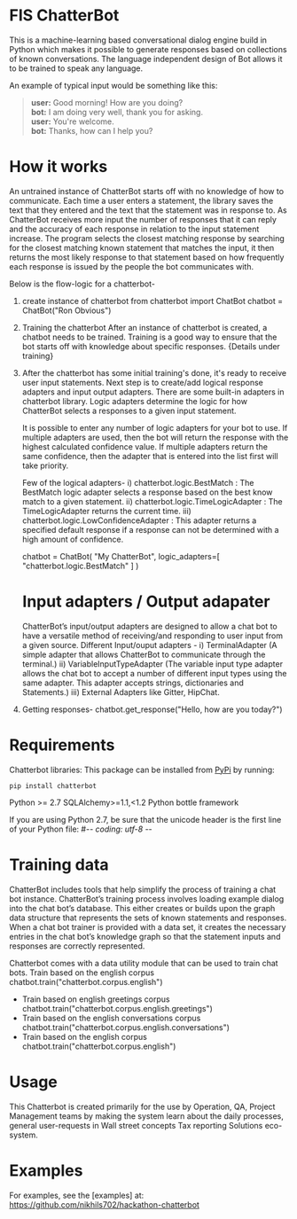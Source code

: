 
# FIS ChatterBot

This is a machine-learning based conversational dialog engine build in
Python which makes it possible to generate responses based on collections of
known conversations. The language independent design of Bot allows it
to be trained to speak any language.



An example of typical input would be something like this:

> **user:** Good morning! How are you doing?  
> **bot:**  I am doing very well, thank you for asking.  
> **user:** You're welcome.  
> **bot:** Thanks, how can I help you?  

# How it works

An untrained instance of ChatterBot starts off with no knowledge of how to communicate. Each time a user enters a statement, the library saves the text that they entered and the text that the statement was in response to. As ChatterBot receives more input the number of responses that it can reply and the accuracy of each response in relation to the input statement increase. The program selects the closest matching response by searching for the closest matching known statement that matches the input, it then returns the most likely response to that statement based on how frequently each response is issued by the people the bot communicates with.

Below is the flow-logic for a chatterbot-
1) create instance of chatterbot
   from chatterbot import ChatBot
   chatbot = ChatBot("Ron Obvious")
   
2) Training the chatterbot
   After an instance of chatterbot is created, a chatbot needs to be trained. Training is a good way to ensure that the bot starts off with knowledge about specific responses. {Details under training}

3) After the chatterbot has some initial training's done, it's ready to receive user input statements. 
   Next step is to create/add logical response adapters and input output
   adapters. There are some built-in adapters in chatterbot library.
   Logic adapters determine the logic for how ChatterBot selects a responses to a given input statement.

   It is possible to enter any number of logic adapters for your bot to use. If multiple adapters are used, then the bot will return the response with the highest calculated confidence value. If multiple adapters return the same confidence, then the adapter that is entered into the list first will take priority.
   
   Few of the logical adapters-
   i) 	chatterbot.logic.BestMatch : The BestMatch logic adapter selects a response based on the best know match to a given statement.
   ii) 	chatterbot.logic.TimeLogicAdapter : The TimeLogicAdapter returns the current time.
   iii)	chatterbot.logic.LowConfidenceAdapter : This adapter returns a specified default response if a response can not be determined with a high amount of confidence.

   chatbot = ChatBot(
       "My ChatterBot",
       logic_adapters=[
           "chatterbot.logic.BestMatch"
       ]
   )
   # Input adapters / Output adapater
   ChatterBot’s input/output adapters are designed to allow a chat bot to have a versatile method of receiving/and responding to user input from a given source.
   Different Input/ouput adapters -
   i)	TerminalAdapter (A simple adapter that allows ChatterBot to communicate through the terminal.) 
   ii)	VariableInputTypeAdapter (The variable input type adapter allows the chat bot to accept a number of different input types using the same adapter. This adapter 		accepts strings, dictionaries and Statements.)
   iii)	External Adapters like Gitter, HipChat.
   
4) Getting responses- 
   chatbot.get_response("Hello, how are you today?")
   
# Requirements

Chatterbot libraries:
This package can be installed from [PyPi](https://pypi.python.org/pypi/ChatterBot) by running:

```
pip install chatterbot
```
Python >= 2.7
SQLAlchemy>=1.1,<1.2
Python bottle framework

If you are using Python 2.7, be sure that the unicode header is the first line of your Python file: 
 #-*- coding: utf-8 -*-

# Training data

ChatterBot includes tools that help simplify the process of training a chat bot instance. ChatterBot’s training process involves loading example dialog into the chat bot’s database. This either creates or builds upon the graph data structure that represents the sets of known statements and responses. When a chat bot trainer is provided with a data set, it creates the necessary entries in the chat bot’s knowledge graph so that the statement inputs and responses are correctly represented.

Chatterbot comes with a data utility module that can be used to train chat bots.
Train based on the english corpus
chatbot.train("chatterbot.corpus.english")

 - Train based on english greetings corpus
	chatbot.train("chatterbot.corpus.english.greetings")
 - Train based on the english conversations corpus
	chatbot.train("chatterbot.corpus.english.conversations")
 - Train based on the english corpus
	chatbot.train("chatterbot.corpus.english")

# Usage
  This Chatterbot is created primarily for the use by Operation, QA, Project Management teams by making the system learn about the daily processes, general user-requests in Wall street concepts Tax reporting Solutions eco-system.

# Examples

For examples, see the [examples] at: https://github.com/nikhils702/hackathon-chatterbot